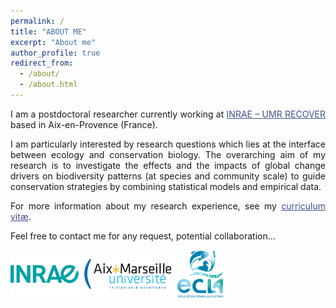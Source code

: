```yaml
---
permalink: /
title: "ABOUT ME"
excerpt: "About me"
author_profile: true
redirect_from: 
  - /about/
  - /about.html
---
```

<style> body {text-align: justify} </style> <!-- Justify text. -->

I am a postdoctoral researcher currently working at <a href="https://www6.paca.inrae.fr/recover/" target="_blank" style="color:#3B528B;">INRAE – UMR RECOVER</a> based in Aix-en-Provence (France).

I am particularly interested by research questions which lies at the interface between ecology and conservation biology. The overarching aim of my research is to investigate the effects and the impacts of global change drivers on biodiversity patterns (at species and community scale) to guide conservation strategies by combining statistical models and empirical data.

For more information about my research experience, see my <a href="https://camilleleclerc.github.io/cv/" target="_blank" style="color:#3B528B;">curriculum vitæ</a>.

Feel free to contact me for any request, potential collaboration…

<img class="wp-image-817" style="width:340px;" src="images/logo_institut.png" alt="logo_institut" class="inline"/>
